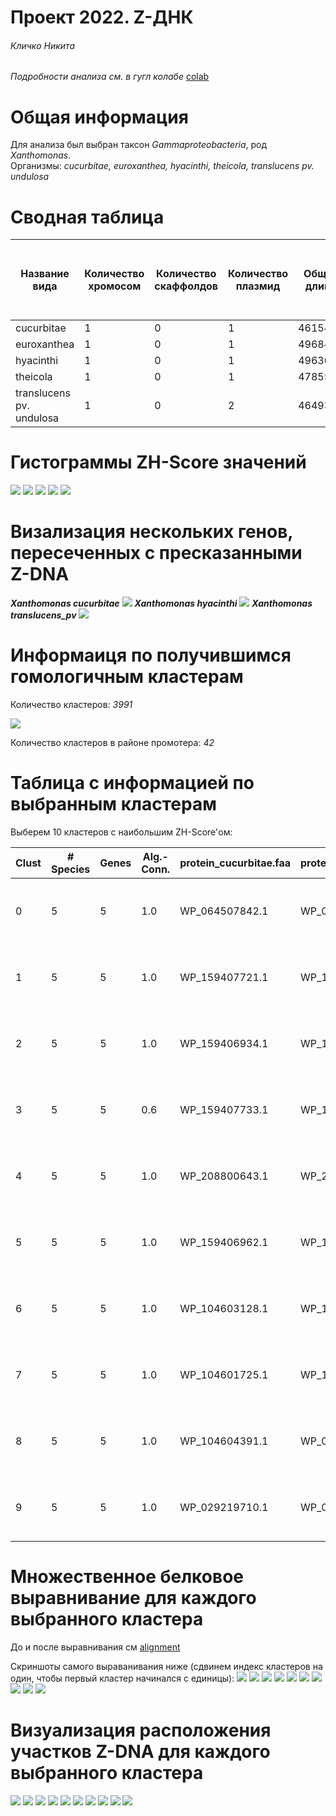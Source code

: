 # Проект 2022. Z-ДНК

###### Кличко Никита  

*Подробности анализа см. в гугл колабе* [colab](https://colab.research.google.com/drive/1xVCzMqQgZSB_OGuTJA0xS_GduAuHkgPq?usp=sharing)

# Общая информация  

Для анализа был выбран таксон *Gammaproteobacteria*, род *Xanthomonas*.  
Организмы: *cucurbitae, euroxanthea, hyacinthi, theicola, translucens pv. undulosa* 

# Сводная таблица 

Название вида | Количество хромосом| Количество скаффолдов | Количество плазмид | Общая длина | Количество аннотированных генов | Доля аннотированных генов в геноме (в %) | Количество предсказанных участков Z-dna | Количество участков с Z-score > 500 | Oбщая длина участков с zh-score >500 | 
--- | ---  | --- | --- | --- | --- | --- | --- | --- | ---
cucurbitae | 1 | 0 | 1 | 4615492 | 4013 | 87.4 | 4601253 | 107878 | 1079030 | 
euroxanthea | 1 | 0 | 1 | 4968459 | 4177 | 85.4 | 4923218 | 123357 | 1234600 | 
hyacinthi | 1 | 0 | 1 | 4963026 | 4385 | 86.9 | 4918645 | 138494 | 1369694 | 
theicola | 1 | 0 | 1 | 4785596 | 4541 | 85.6 | 4744641 | 130754 | 1295114 | 
translucens pv. undulosa | 1 | 0 | 2 | 4649333 | 4037 | 85.7 | 4563212 | 128993 | 1276212 | 

# Гистограммы ZH-Score значений  

![](https://github.com/NikitaKlichko/hse22_project/blob/main/imgs/zh-hist-cucurbitae.png) 
![](https://github.com/NikitaKlichko/hse22_project/blob/main/imgs/zh-hist-euroxanthea.png) 
![](https://github.com/NikitaKlichko/hse22_project/blob/main/imgs/zh-hist-hyacinthi.png) 
![](https://github.com/NikitaKlichko/hse22_project/blob/main/imgs/zh-hist-theicola.png) 
![](https://github.com/NikitaKlichko/hse22_project/blob/main/imgs/zh-hist-translucens.png)  

# Визализация нескольких генов, пересеченных с пресказанными Z-DNA 

***Xanthomonas cucurbitae*** 
![](https://github.com/NikitaKlichko/hse22_project/blob/main/imgs/z-cucurbitae.png) 
***Xanthomonas hyacinthi*** 
![](https://github.com/NikitaKlichko/hse22_project/blob/main/imgs/z-hyacinthi.png) 
***Xanthomonas translucens_pv*** 
![](https://github.com/NikitaKlichko/hse22_project/blob/main/imgs/z-translucens.png) 

# Информаиця по получившимся гомологичным кластерам

Количество кластеров: *3991*

![](https://github.com/NikitaKlichko/hse22_project/blob/main/imgs/hist-clast.png) 

Количество кластеров в районе промотера: *42*

# Таблица с информацией по выбранным кластерам 

Выберем 10 кластеров с наибольшим ZH-Score'ом: 

|Clust|# Species|Genes|Alg.-Conn.    |protein_cucurbitae.faa|protein_euroxanthea.faa|protein_hyacinthi.faa|protein_theicola.faa|protein_translucens.faa                           |zh-scores         |mean_zh-score|GeneID_protein_cucurbitae.faa|GeneID_protein_euroxanthea.faa|GeneID_protein_hyacinthi.faa|GeneID_protein_theicola.faa|GeneID_protein_translucens.faa|func_protein_cucurbitae.faa|func_protein_euroxanthea.faa|func_protein_hyacinthi.faa|func_protein_theicola.faa|func_protein_translucens.faa                    |
|-----|---------|-----|--------------|----------------------|-----------------------|---------------------|--------------------|--------------------------------------------------|------------------|-------------|-----------------------------|------------------------------|----------------------------|---------------------------|------------------------------|---------------------------|----------------------------|--------------------------|-------------------------|------------------------------------------------|
|0    |5        |5    |1.0           |WP_064507842.1        |WP_016901574.1         |WP_046980641.1       |WP_128420848.1      |WP_003471869.1                                    |[651.3941, 2057.902, 28780.5, 28780.5, 28780.5]|17810.15922  |EBN15_RS00095                |H7A86_RS00100                 |FZ025_RS07030               |G4Q83_RS17685              |ISN38_RS08195                 |DUF1820 family protein     |DUF1820 family protein      |DUF1820 family protein    |DUF1820 family protein   |DUF1820 family protein                          |
|1    |5        |5    |1.0           |WP_159407721.1        |WP_119131704.1         |WP_046978994.1       |WP_128419959.1      |WP_003467858.1                                    |[8323.257, 1309.834, 138924.1, 505.8732, 28780.5]|35568.71284  |EBN15_RS17825                |H7A86_RS17945                 |FZ025_RS06460               |G4Q83_RS20310              |ISN38_RS07660                 |glycosyltransferase family 2 protein|glycosyltransferase family 2 protein|glycosyltransferase family 2 protein|glycosyltransferase family 2 protein|glycosyltransferase family 2 protein            |
|2    |5        |5    |1.0           |WP_159406934.1        |WP_119132146.1         |WP_104558680.1       |WP_128418663.1      |WP_047324982.1                                    |[2213.593, 198956.2, 2752.447, 2752.447, 2752.447]|41885.4268   |EBN15_RS07550                |H7A86_RS09235                 |FZ025_RS18335               |G4Q83_RS10015              |ISN38_RS19025                 |4-hydroxy-tetrahydrodipicolinate synthase|4-hydroxy-tetrahydrodipicolinate synthase|4-hydroxy-tetrahydrodipicolinate synthase|4-hydroxy-tetrahydrodipicolinate synthase|4-hydroxy-tetrahydrodipicolinate synthase       |
|3    |5        |5    |0.6           |WP_159407733.1        |WP_180707937.1         |WP_046977482.1       |WP_128420444.1      |WP_038236362.1                                    |[908.3955, 27872.66, 138924.1, 708.0171, 138924.1]|61467.45452000001|EBN15_RS17990                |H7A86_RS18115                 |FZ025_RS06640               |G4Q83_RS19775              |ISN38_RS07825                 |transcription termination factor Rho|transcription termination factor Rho|transcription termination factor Rho|transcription termination factor Rho|transcription termination factor Rho            |
|4    |5        |5    |1.0           |WP_208800643.1        |WP_232099329.1         |WP_046978980.1       |WP_128420334.1      |WP_003466919.1                                    |[302785.5, 1202.592, 2555.896, 803.2278, 803.2278]|61630.08872  |EBN15_RS06575                |H7A86_RS08065                 |FZ025_RS06380               |G4Q83_RS20615              |ISN38_RS07595                 |L-fucose:H+ symporter permease|L-fucose:H+ symporter permease|sugar MFS transporter     |sugar MFS transporter    |sugar MFS transporter                           |
|5    |5        |5    |1.0           |WP_159406962.1        |WP_104648646.1         |WP_046980439.1       |WP_128419729.1      |WP_003472164.1                                    |[13713.99, 27872.66, 27872.66, 138924.1, 138924.1]|69461.50200000001|EBN15_RS07955                |H7A86_RS09765                 |FZ025_RS18875               |G4Q83_RS04620              |ISN38_RS00365                 |phosphoglycerate mutase    |phosphoglycerate mutase     |phosphoglycerate mutase   |phosphoglycerate mutase  |hypothetical protein                            |
|6    |5        |5    |1.0           |WP_104603128.1        |WP_119131113.1         |WP_104558755.1       |WP_128418685.1      |WP_206712091.1                                    |[883.5764, 931.1695, 138924.1, 302785.5, 138924.1]|116489.68918000002|EBN15_RS13780                |H7A86_RS15215                 |FZ025_RS02040               |G4Q83_RS08905              |ISN38_RS05165                 |DUF3011 domain-containing protein|DUF3011 domain-containing protein|DUF3011 domain-containing protein|DUF3011 domain-containing protein|DUF3011 domain-containing protein               |
|7    |5        |5    |1.0           |WP_104601725.1        |WP_104582792.1         |WP_104558116.1       |WP_128421855.1      |WP_087960525.1                                    |[1430.8, 941334.2, 1737.612, 1964.835, 1964.835]|189686.4564  |EBN15_RS06770                |H7A86_RS08265                 |FZ025_RS17825               |G4Q83_RS04660              |ISN38_RS18190                 |NAD kinase                 |NAD kinase                  |NAD kinase                |NAD kinase               |NAD kinase                                      |
|8    |5        |5    |1.0           |WP_104604391.1        |WP_016903181.1         |WP_046978138.1       |WP_128419433.1      |WP_003465531.1                                    |[65884.11, 904.32, 941334.2, 198956.2, 29467.88]|247309.342   |EBN15_RS08065                |H7A86_RS09835                 |FZ025_RS18945               |G4Q83_RS04810              |ISN38_RS19120                 |type II toxin-antitoxin system VapC family toxin|type II toxin-antitoxin system VapC family toxin|type II toxin-antitoxin system VapC family toxin|type II toxin-antitoxin system VapC family toxin|type II toxin-antitoxin system VapC family toxin|
|9    |5        |5    |1.0           |WP_029219710.1        |WP_016903166.1         |WP_170874001.1       |WP_185817409.1      |WP_170874001.1                                    |[883.5764, 1202.592, 198956.2, 198956.2, 941334.2]|268266.55368 |EBN15_RS07950                |H7A86_RS09760                 |FZ025_RS18870               |G4Q83_RS04615              |ISN38_RS00360                 |transcription elongation factor GreA|transcription elongation factor GreA|transcription elongation factor GreA|transcription elongation factor GreA|transcription elongation factor GreA            |

# Множественное белковое выравнивание для каждого выбранного кластера 

До и после выравнивания см [alignment](https://github.com/NikitaKlichko/hse22_project/tree/main/alignment)  

Скриншоты самого выраванивания ниже (сдвинем индекс кластеров на один, чтобы первый кластер начинался с единицы): 
![](https://github.com/NikitaKlichko/hse22_project/blob/main/imgs/Cluster1.JPG) 
![](https://github.com/NikitaKlichko/hse22_project/blob/main/imgs/Cluster2.JPG) 
![](https://github.com/NikitaKlichko/hse22_project/blob/main/imgs/Cluster3.JPG) 
![](https://github.com/NikitaKlichko/hse22_project/blob/main/imgs/Cluster4.JPG) 
![](https://github.com/NikitaKlichko/hse22_project/blob/main/imgs/Cluster5.JPG) 
![](https://github.com/NikitaKlichko/hse22_project/blob/main/imgs/Cluster6.JPG) 
![](https://github.com/NikitaKlichko/hse22_project/blob/main/imgs/Cluster7.JPG) 
![](https://github.com/NikitaKlichko/hse22_project/blob/main/imgs/Cluster8.JPG) 
![](https://github.com/NikitaKlichko/hse22_project/blob/main/imgs/Cluster9.JPG) 
![](https://github.com/NikitaKlichko/hse22_project/blob/main/imgs/Cluster10.JPG) 

# Визуализация расположения участков Z-DNA для каждого выбранного кластера 

![](https://github.com/NikitaKlichko/hse22_project/blob/main/imgs/v-clast1.png) 
![](https://github.com/NikitaKlichko/hse22_project/blob/main/imgs/v-clast2.png) 
![](https://github.com/NikitaKlichko/hse22_project/blob/main/imgs/v-clast3.png) 
![](https://github.com/NikitaKlichko/hse22_project/blob/main/imgs/v-clast4.png) 
![](https://github.com/NikitaKlichko/hse22_project/blob/main/imgs/v-clast5.png) 
![](https://github.com/NikitaKlichko/hse22_project/blob/main/imgs/v-clast6.png) 
![](https://github.com/NikitaKlichko/hse22_project/blob/main/imgs/v-clast7.png) 
![](https://github.com/NikitaKlichko/hse22_project/blob/main/imgs/v-clast8.png) 
![](https://github.com/NikitaKlichko/hse22_project/blob/main/imgs/v-clast9.png) 
![](https://github.com/NikitaKlichko/hse22_project/blob/main/imgs/v-clast10.png) 




